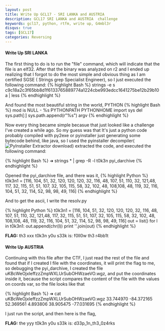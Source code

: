 ```yaml
---
layout: post
title: Write Up GCL17 - SRI LANKA and AUSTRIA
description: GCL17 SRI LANKA and AUSTRIA  challenge
keywords: gcl17, python, rtfm, write up, G4mbl3r
disqus: true
tags: [GCL17]
categories: Reversing
---
```

#### Write Up SRI LANKA

The first thing to do is to run the "file" command, which will indicate that the file is an elf32. After that the binary was analyzed on r2 and I ended up realizing that I forgot to do the most simple and obvious thing as I am certified SGSE ( Strings grep Specialist Engineer), so I just executed the following command:
{% highlight Bash %}
strings -e s c9c18a2c3f65bb8d1f6133765889774a1224cbe993edcc1641275be12b29b10a | less
{% endhighlight %}

And found the most beautiful string in the world, PYTHON
{% highlight Bash %}
mod is NULL - %s
PYTHONPATH
PYTHONHOME
import sys
del sys.path[:]
sys.path.append(r"%s")
argv
{% endhighlight %}

Now every thing became simple becasue that just looked like a challenge I've created a while ago. So my guess was that It's just a python code probably compiled with py2exe or pyinstaller just generating some bytecode behind, like java, so I used the pyinstaller decompiler(![PyInstaller Extractor download](https://sourceforge.net/projects/pyinstallerextractor/)) extracted the code, and executed the following command:

{% highlight Bash %}
➜ strings * | grep -R -l t0k3n
pyi_darchive
{% endhighlight %}

Opened the pyi_darchive file, and there was it,
{% highlight Python %}
t0k3n1 = [116, 104, 51, 32, 120, 120, 120, 32, 116, 48, 107, 51, 110, 32, 121,48, 117, 32, 115, 51, 51, 107, 32, 105, 115, 58, 32, 102, 48, 108,108, 48, 119, 32, 116, 104, 51, 32, 114, 52, 98, 98, 49, 116]
{% endhighlight %}

And to get the ascii, I write the resolv.py

{% highlight Python %}
t0k3n1 = [116, 104, 51, 32, 120, 120, 120, 32, 116, 48, 107, 51, 110, 32, 121,48, 117, 32, 115, 51, 51, 107, 32, 105, 115, 58, 32, 102, 48, 108,108, 48, 119, 32, 116, 104, 51, 32, 114, 52, 98, 98, 49, 116]
out = list()
for l in t0k3n1:
    out.append(chr(l))
print ''.join(out)
{% endhighlight %}

**FLAG:** th3 xxx t0k3n y0u s33k is: f0ll0w th3 r4bb1t

#### Write Up AUSTRIA
Continuing with this file after the CTF, I just read the rest of the file and found that if I created I file with the coordinates, it will print the flag to me, so debugging the pyi_darchive, I created the file uKBcWeOjxleffzzZmpWXLUrSubOHWzaeVO.wgz, and put the coordinates inside it, because the script compares the content of the file with the values on coords var, so the file looks like that

{% highlight Bash %}
➜ cat uKBcWeOjxleffzzZmpWXLUrSubOHWzaeVO.wgz
33.744970 -84.372165
52.369561 4.893806
38.905475 -77.031695
{% endhighlight %}

I just run the script, and then here is the flag,

**FLAG:** the yyy t0k3n y0u s33k is: d33p_1n_th3_0z4rks
